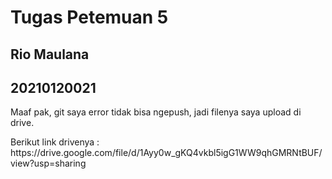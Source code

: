 <h1>Tugas Petemuan 5</h1>

<h2>Rio Maulana</h2>
<h2>20210120021</h2>

<p>Maaf pak, git saya error tidak bisa ngepush, jadi filenya saya upload di drive.</p>
<p>Berikut link drivenya : https://drive.google.com/file/d/1Ayy0w_gKQ4vkbl5igG1WW9qhGMRNtBUF/view?usp=sharing</p>
